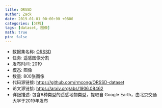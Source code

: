 ```yaml
---
title: ORSSD
author: Zack
date: 2019-01-01 00:00:00 +0800
categories: [分割]
tags: [dataset, 图像]
math: true
pin: false
---
```

- 数据集名称: [ORSSD](https://github.com/rmcong/ORSSD-dataset)
- 任务: 遥感图像分割
- 发布时间: 2019
- 模态: 图像
- 数量: 800张图像
- 代码源链接: https://github.com/rmcong/ORSSD-dataset
- 论文源链接: https://arxiv.org/abs/1906.08462
- 详细描述: 包含8种类型的遥感地物类型，提取自 Google Earth，由北京交通大学于2019年发布
